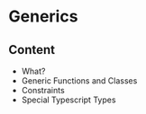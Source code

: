 # Generics

## Content

- What?
- Generic Functions and Classes
- Constraints
- Special Typescript Types